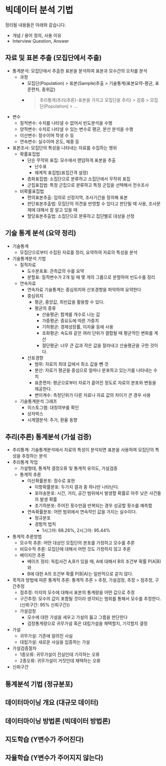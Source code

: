 # 빅데이터 분석 기법

정리될 내용들은 아래와 같습니다.

- 개념 / 용어 정의, 사용 이유
- Interview Question, Answer

## 자료 및 표본 추출 (모집단에서 추출)

- 통계분석: 모집단에서 추출한 표본을 분석하여 표본과 모수간의 오차를 분석
    - 과정
        - 모집단(Population) > 표본(Sample)추출 > 기술통계(표본요약-평균, 표준편차, 중위값)
        - > 추리통계(추리(추론)-표본을 가지고 모집단을 추리) > 검증 > 모집단(Population) > ...
- 변수
    - 질적변수: 수치를 나타낼 수 없어서 빈도분석을 수행
    - 양적변수: 수치로 나타낼 수 있는 변수로 평균, 분산 분석을 수행
    - 이산변수: 정수이며 학생 수 등
    - 연속변수: 실수이며 온도, 체중 등
- 표본조사: 모집단의 특성을 나타내는 자료를 수집하는 행위
    - 확률표집법
        - 단순 무작위 표집: 모수에서 랜덤하게 표본을 추출
            - 난수표
            - 체계적 표집법(표집간격 설정)
        - 층화표집법: 소집단으로 분류하고 소집단에서 무작위 표집
        - 군집표집법: 특정 군집으로 분류하고 특정 군집을 선택해서 전수조사
    - 비확률표집법
        - 편의표본추출: 임의로 선정지역, 조사기간을 정의해 표본
        - 판단표본추출법: 모집단의 의견을 반영할 수 있다고 판단될 때 사용, 조사문제에 대해서 잘 알고 있을 때
        - 할당표본추출법: 소집단으로 분류하고 집단별로 대상을 선정

## 기술 통계 분석 (요약 정리)

- 기술통계
    - 모집단으로부터 수집된 자료를 정리, 요약하여 자료의 특성을 분석
- 기술통계분석 기법
    - 질적자료
        - 도수분포표: 관측값의 수를 요약
        - 분할표: 질적변수가 2개 일 때 몇 개의 그룹으로 분할하여 빈도수를 정리
    - 연속자료
        - 연속자료 기술통계는 중심위치와 산포경향을 파악하여 요약한다
        - 중심위치
            - 평균, 중앙값, 최빈값을 활용할 수 있다.
            - 평균의 종류
                - 산술평균: 합계를 개수로 나눈 값
                - 가중평균: 중요도에 따른 가중치
                - 기하평균: 경제성장률, 이자율 등에 사용
                - 조화평균: 속도와 같은 여러 단위가 결합될 때 평균적인 변화를 계산
                - 절단평균: 너무 큰 값과 작은 값을 잘라내고 산술평균을 구한 것이다.
        - 산포경향
            - 범위: 자료의 최대 값에서 최소 값을 뺀 것
            - 분산: 자료가 평균을 중심으로 얼마나 분포하고 있는가를 나타내는 수치
            - 표준편차: 평균으로부터 자료가 흩어진 정도로 자료의 분포와 변동을 제공한다.
            - 변이계수: 측정단위가 다른 자료나 자료 값의 차이가 큰 경우 사용
    - 기술통계분석 그래프
        - 히스토그램: 대칭여부를 확인
        - 상자박스
        - 시계열분석: 주가, 환율 동향

## 추리(추론) 통계분석 (가설 검증)

- 추리통계: 기술통계분석에서 자료의 특성이 분석되면 표본을 사용하여 모집단의 특성을 추정하는 분석
- 추리통계 작업
    - 가설형태, 통계적 결정오류 및 통계적 유의도, 가설검증
    - 통계적 추론
        - 이산확률분포: 정수로 표현
            - 이항확률분포: 두가지 결과 중 하나만 나타난다.
            - 포아송분포: 시간, 거리, 공간 범위에서 발생할 확률로 아주 낮은 사건들의 발생 확률
            - 초기하분포: 주어진 횟수만큼 반복되는 경우 성공할 횟수를 예측함
        - 연속확률분포: 어떤 범위에서 연속적인 값을 가지는 실수이다.
            - 정규분포
            - 경험적 법칙
                - 1시그마: 68.26%, 2시그마: 95.44%
- 통계적 추론방법
    - 모수적 추론: 어떤 대상인 모집단의 분포를 가정하고 모수를 추론
    - 비모수적 추론: 모집단에 대해서 어떤 것도 가정하지 않고 추론
    - 베이지안 추론
        - 베이즈 정리: 독립사건 A,B가 있을 때, A에 대해서 B의 조건부 확률 P(A|B)와
        - B에 대한 A의 조건부 확률 P(B|A)는 일반적으로 같지 않다.
- 목적과 방법에 따른 통계적 추론: 통계적 추론 > 추정, 가설검정, 추정 > 점추정, 구간추정
    - 점추정: 미지의 모수에 대해서 표본의 통계량을 어떤 값으로 추정
    - 구간추정: 모수의 값이 포함될 것이라 생각되는 범위를 통해서 모수를 추정한다. (신뢰구간: 95% 신뢰구간))
    - 가설검정
        - 모수에 대한 가설을 세우고 가설의 옳고 그름을 판단한다
        - 검정통계량으로 귀무가설 혹은 대립가설을 채택할지, 기각할지 결정
- 가설
    - 귀무가설: 기존에 알려진 사실
    - 대립가설: 새로운 사실을 입증하는 가설
- 가설검증절차
    - 1종오류: 귀무가설이 진실인데 기각하는 오류
    - 2종오류: 귀무가설이 거짓인데 채택하는 오류
- 신뢰구간

## 통계분석 기법 (정규분포)

## 데이터마이닝 개요 (대규모 데이터)

## 데이터마이닝 방법론 (빅데이터 방법론)

## 지도학습 (Y변수가 주어진다)

## 자율학습 (Y변수가 주어지지 않는다)
